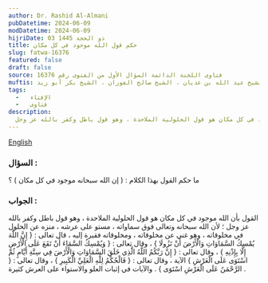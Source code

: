 ```yaml
---
author: Dr. Rashid Al-Almani
pubDatetime: 2024-06-09
modDatetime: 2024-06-09
hijriDate: 03 ذو الحجة 1445
title: حكم قول الله موجود في كل مكان
slug: fatwa-16376
featured: false
draft: false
source: فتاوى اللجنة الدائمة السؤال الأول من الفتوى رقم 16376
muftis: الشيخ بن باز ، الشيخ عبد الرزاق عفيفي ، الشيخ عبد العزيز آل الشيخ ، الشيخ عبد الله بن غديان ، الشيخ صالح الفوزان ، الشيخ بكر أبو زيد  
tags:
  -   الإفتاء
  -   فتاوى
description:
  القول بأن الله موجود في كل مكان هو قول الحلولية الملاحدة ، وهو قول باطل وكفر بالله عز وجل 
---
```


[English](https://salafmanhaj.github.io/posts/fatwa-16376/)

### السؤال :
ما حكم القول بهذا الكلام : ( إن الله سبحانه موجود في كل مكان ) ؟

### الجواب :
القول بأن الله موجود في كل مكان هو قول الحلولية الملاحدة ، وهو قول باطل وكفر بالله عز وجل ؛ لأن الله سبحانه وتعالى فوق سماواته ، مستو على عرشه ، منزه عن الحلول في مخلوقاته ، وهو غني عن مخلوقاته ، ومخلوقاته فقيرة إليه ، قال تعالى : { إِنَّ اللَّهَ يُمْسِكُ السَّمَاوَاتِ وَالْأَرْضَ أَنْ تَزُولَا } ، وقال تعالى : { وَيُمْسِكُ السَّمَاءَ أَنْ تَقَعَ عَلَى الْأَرْضِ إِلَّا بِإِذْنِهِ } ، وقال تعالى : { إِنَّ رَبَّكُمُ اللَّهُ الَّذِي خَلَقَ السَّمَاوَاتِ وَالْأَرْضَ فِي سِتَّةِ أَيَّامٍ ثُمَّ اسْتَوَى عَلَى الْعَرْشِ } الآية ، وقال تعالى : { فَالْحُكْمُ لِلَّهِ الْعَلِيِّ الْكَبِيرِ } ، وقال تعالى : { الرَّحْمَنُ عَلَى الْعَرْشِ اسْتَوَى } . والآيات في إثبات العلو والاستواء على العرش كثيرة . 
